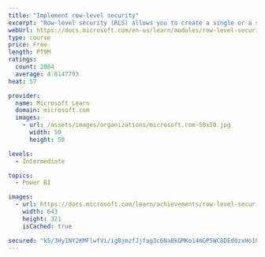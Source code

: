 ```yaml
---
title: "Implement row-level security"
excerpt: "Row-level security (RLS) allows you to create a single or a set of reports that targets data for a specific user. In this module, you will learn how to implement RLS by using either a static or dynamic method and how Microsoft Power BI simplifies testing RLS in Power BI Desktop and Power BI service."
webUrl: https://docs.microsoft.com/en-us/learn/modules/row-level-security-power-bi/
type: course
price: Free
length: PT9M
ratings:
  count: 2084
  average: 4.8147793
heat: 57

provider:
  name: Microsoft Learn
  domain: microsoft.com
  images:
    - url: /assets/images/organizations/microsoft.com-50x50.jpg
      width: 50
      height: 50

levels:
  - Intermediate

topics:
  - Power BI

images:
  - url: https://docs.microsoft.com/learn/achievements/row-level-security-power-bi-social.png
    width: 643
    height: 321
    isCached: true

secured: "k5/3Hy1NY2KMFlwfVi/ig8jmzfJjfag3c6NaBkGMKo14mGP5WC8DEd0zxHo1CzIphavRmcO30jgDO+v6VIcBI0nIDCgbYEO1BI6BKXlr0293O68LxV/chiPtj2E3uSoTz8WV3T6ajbk41uYiCoOdio3msGraCHv2TyIf5DB+qv5VRbBr6EkbTnX9oNPrYXwi/E7NYbN6WYZbTgbFgidKd39lj2swMpMj01WvflAUZHQVrIyJ9mx7EqzJeEv/ldUcaks8K8/AD7X6TFxlquqdCjHW/Ci2lkeVm7nRxnkRaEm4nYCqNi5cB3MlKCTBSRJcWcjI78o7ZqCJsU7KtS9Km7Fz0dvZ1xMOrG+MfKBRlHOqCyON0c0+cK/ykqO2gXnyn1hz45zqV07/Y5Aku7XwfTv+/duAkKXtyqFcshlk1Xk=;6QYthMVNPmzI/xNGBBb+Hw=="
---
```


